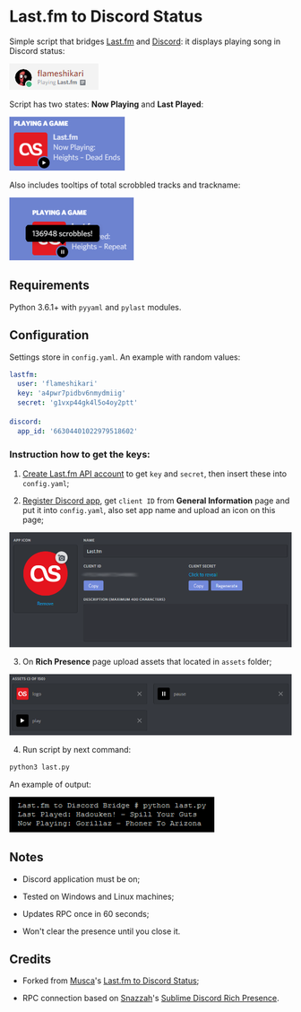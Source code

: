 # Last.fm to Discord Status

Simple script that bridges [Last.fm](https://last.fm/) and [Discord](discord.gg): it displays playing song in Discord status:

![Now Playing and Last Played](img/1.png)

Script has two states: **Now Playing** and **Last Played**:

![Now Playing and Last Played](img/2.gif)

Also includes tooltips of total scrobbled tracks and trackname:

![Total Scrobbled Tracks and Trackname](img/3.gif)

## Requirements

Python 3.6.1+ with `pyyaml` and `pylast` modules.

## Configuration

Settings store in `config.yaml`. An example with random values:

```yaml
lastfm:
  user: 'flameshikari'
  key: 'a4pwr7pidbv6nmydmiig'
  secret: 'g1vxp44gk4l5o4oy2ptt'

discord:
  app_id: '66304401022979518602'
```

### Instruction how to get the keys:

1. [Create Last.fm API account](https://www.last.fm/api/account/create) to get `key` and `secret`, then insert these into `config.yaml`;

2. [Register Discord app](https://discordapp.com/developers/applications/), get `client ID` from **General Information** page and put it into `config.yaml`, also set app name and upload an icon on this page;

![General Information Page](img/4.png)

3. On **Rich Presence** page upload assets that located in `assets` folder;

![Rich Presence Assets](img/5.png)

4. Run script by next command:

```bash
python3 last.py
```

An example of output:

![CLI](img/6.png)

## Notes

* Discord application must be on;

* Tested on Windows and Linux machines;

* Updates RPC once in 60 seconds;

* Won't clear the presence until you close it.

## Credits

* Forked from [Musca](https://github.com/musca1997)'s [Last.fm to Discord Status](https://github.com/musca1997/lastfm-to-discord-status);

* RPC connection based on [Snazzah](https://github.com/musca1997)'s [Sublime Discord Rich Presence](https://github.com/Snazzah/SublimeDiscordRP).